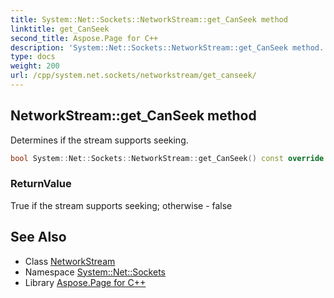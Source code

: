 ```yaml
---
title: System::Net::Sockets::NetworkStream::get_CanSeek method
linktitle: get_CanSeek
second_title: Aspose.Page for C++
description: 'System::Net::Sockets::NetworkStream::get_CanSeek method. Determines if the stream supports seeking in C++.'
type: docs
weight: 200
url: /cpp/system.net.sockets/networkstream/get_canseek/
---
```

## NetworkStream::get_CanSeek method


Determines if the stream supports seeking.

```cpp
bool System::Net::Sockets::NetworkStream::get_CanSeek() const override
```


### ReturnValue

True if the stream supports seeking; otherwise - false

## See Also

* Class [NetworkStream](../)
* Namespace [System::Net::Sockets](../../)
* Library [Aspose.Page for C++](../../../)
